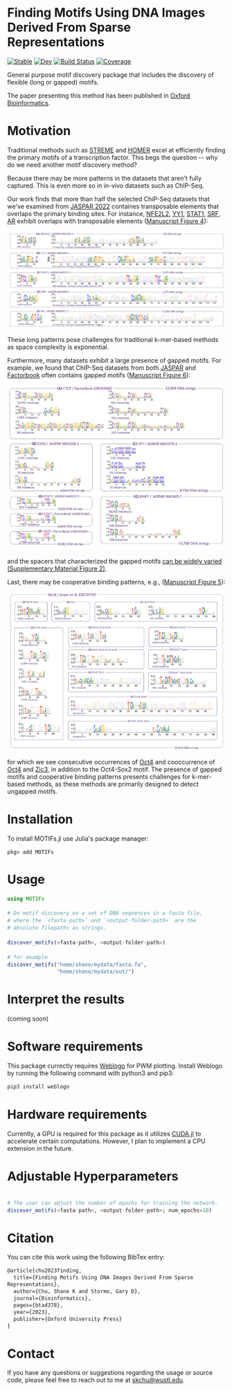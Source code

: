 # Finding Motifs Using DNA Images Derived From Sparse Representations

[![Stable](https://img.shields.io/badge/docs-stable-blue.svg)](https://kchu25.github.io/MOTIFs.jl/stable/)
[![Dev](https://img.shields.io/badge/docs-dev-blue.svg)](https://kchu25.github.io/MOTIFs.jl/dev/)
[![Build Status](https://github.com/kchu25/MOTIFs.jl/actions/workflows/CI.yml/badge.svg?branch=main)](https://github.com/kchu25/MOTIFs.jl/actions/workflows/CI.yml?query=branch%3Amain)
[![Coverage](https://codecov.io/gh/kchu25/MOTIFs.jl/branch/main/graph/badge.svg)](https://codecov.io/gh/kchu25/MOTIFs.jl)

General purpose motif discovery package that includes the discovery of flexible (long or gapped) motifs. 

The paper presenting this method has been published in [Oxford Bioinformatics](https://academic.oup.com/bioinformatics/advance-article-abstract/doi/10.1093/bioinformatics/btad378/7192989?utm_source=advanceaccess&utm_campaign=bioinformatics&utm_medium=email).

# Motivation
Traditional methods such as [STREME](https://meme-suite.org/meme/doc/streme.html) and [HOMER](http://homer.ucsd.edu/homer/motif/) excel at efficiently finding the primary motifs of a transcription factor. This begs the question -- why do we need another motif discovery method?

Because there may be more patterns in the datasets that aren't fully captured. This is even more so in in-vivo datasets such as ChIP-Seq.

Our work finds that more than half the selected ChiP-Seq datasets that we've examined from [JASPAR 2022](https://jaspar.genereg.net/) containes transposable elements that overlaps the primary binding sites. For instance, [NFE2L2](https://en.wikipedia.org/wiki/NFE2L2), [YY1](https://en.wikipedia.org/wiki/YY1), [STAT1](https://en.wikipedia.org/wiki/STAT1), [SRF](https://en.wikipedia.org/wiki/Serum_response_factor), [AR](https://en.wikipedia.org/wiki/Androgen_receptor) exhibit overlaps with transposable elements ([Manuscript Figure 4](https://academic.oup.com/bioinformatics/advance-article-abstract/doi/10.1093/bioinformatics/btad378/7192989?utm_source=advanceaccess&utm_campaign=bioinformatics&utm_medium=email)):

![image info](./imgs/long_1.png)

These long patterns pose challenges for traditional k-mer-based methods as space complexity is exponential.

Furthermore, many datasets exhibit a large presence of gapped motifs. For example, we found that ChIP-Seq datasets from both [JASPAR](https://jaspar.genereg.net/) and [Factorbook](https://www.factorbook.org/) often contains gapped motifs ([Manuscript Figure 6](https://academic.oup.com/bioinformatics/advance-article-abstract/doi/10.1093/bioinformatics/btad378/7192989?utm_source=advanceaccess&utm_campaign=bioinformatics&utm_medium=email)):

![image info](./imgs/gapped.png)

and the spacers that characterized the gapped motifs [can be widely varied (Supplementary Material Figure 2)](./imgs/gaps.png).

Last, there may be cooperative binding patterns, e.g., ([Manuscript Figure 5](https://academic.oup.com/bioinformatics/advance-article-abstract/doi/10.1093/bioinformatics/btad378/7192989?utm_source=advanceaccess&utm_campaign=bioinformatics&utm_medium=email)):

![image info](./imgs/avsec3.png)


for which we see consecutive occurrences of [Oct4](https://en.wikipedia.org/wiki/Oct-4) and cooccurrence of [Oct4](https://en.wikipedia.org/wiki/Oct-4) and [Zic3](https://en.wikipedia.org/wiki/ZIC3), in addition to the Oct4-Sox2 motif. The presence of gapped motifs and cooperative binding patterns presents challenges for k-mer-based methods, as these methods are primarily designed to detect ungapped motifs.


# Installation
To install MOTIFs.jl use Julia's package manager:
```
pkg> add MOTIFs
```

# Usage
````julia
using MOTIFs

# Do motif discovery on a set of DNA sequences in a fasta file, 
# where the `<fasta-path>` and `<output-folder-path>` are the 
# absolute filepaths as strings.

discover_motifs(<fasta-path>, <output-folder-path>)

# for example
discover_motifs("home/shane/mydata/fasta.fa", 
                "home/shane/mydata/out/")
````

# Interpret the results
(coming soon)


# Software requirements 
 This package currectly requires [Weblogo](http://weblogo.threeplusone.com/manual.html#download) for PWM plotting. Install Weblogo by running the following command with python3 and pip3:
 ```bash
 pip3 install weblogo
 ```

# Hardware requirements
Currently, a GPU is required for this package as it utilizes [CUDA.jl](https://github.com/JuliaGPU/CUDA.jl) to accelerate certain computations. However, I plan to implement a CPU extension in the future.


# Adjustable Hyperparameters
````julia

# The user can adjust the number of epochs for training the network.
discover_motifs(<fasta-path>, <output-folder-path>; num_epochs=10)

````

# Citation <a name="cite"></a>

You can cite this work using the following BibTex entry:
```
@article{chu2023finding,
  title={Finding Motifs Using DNA Images Derived From Sparse Representations},
  author={Chu, Shane K and Stormo, Gary D},
  journal={Bioinformatics},
  pages={btad378},
  year={2023},
  publisher={Oxford University Press}
}
```

# Contact

If you have any questions or suggestions regarding the usage or source code, please feel free to reach out to me at <skchu@wustl.edu>.